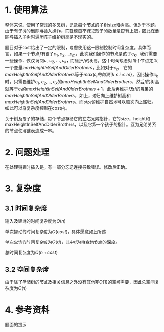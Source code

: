 # 1. 使用算法

整体来说，使用了常规的多叉树，记录每个节点的子树size和树高。但对于本题，由于有子树的删除与插入操作，而且题目不保证孩子的数量是否有上限，因此在删除与插入子树时遍历孩子维护树高是不现实的。

题目对于cost给出了一定的限制，考虑使用这一限制控制时间复杂度。具体而言，如果一个节点$f$有孩子$c_1, c_2, ...c_m$，此次我们操作的节点是孩子$c_k$，我们需要一些操作，仅仅访问$c_1,c_2,...,c_k$，而维护$f$的树高。这个时候考虑对每个节点定义一个变量$maxHeightInSelfAndOlderBrothers$，比如对于$c_k$， 它的$maxHeightInSelfAndOlderBrothers$等于$max\{c_i的树高|k \leq i \leq m\}$，因此操作$c_k$时，只需要维护$c_1,c_2,...,c_k$的$maxHeightInSelfAndOlderBrothers$，然后$f$的树高就等于$c_1$的$maxHeightInSelfAndOlderBrothers + 1$，此后再维护$f$及$f$的弟弟的$maxHeightInSelfAndOlderBrothers$，如上，递归向上维护树高和$maxHeightInSelfAndOlderBrothers$。而$size$的维护自然地可以顺次向上递归。如此可以将复杂度控制在cost内。

关于树及孩子的存储，每个节点存储它的左右兄弟指针，它的size，height和maxHeightInSelfAndOlderBrothers，以及它第一个孩子的指针。互为兄弟关系的节点使用链表连成一串。

# 2. 问题处理

在处理链表时插入是，有一部分忘记连接导致错误。修改后正确。

# 3. 复杂度

## 3.1 时间复杂度

输入及建树的时间复杂度为$O(n)$

单次挪动的时间复杂度为$O(cost)$，具体愿意如上所述

单次查询的时间复杂度为$O(d)$，其中$d$为待查询节点的深度。

总时间复杂度为$O(n + cost)$

## 3.2 空间复杂度

由于除了存储树的节点及相关信息之外没有其他非$O(1)$的空间需要，因此总空间复杂度为$O(n)$


# 4. 参考资料

题面的提示

